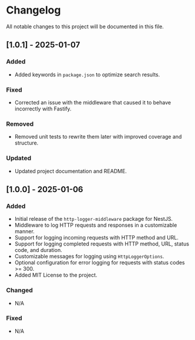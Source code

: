 # Changelog

All notable changes to this project will be documented in this file.

## [1.0.1] - 2025-01-07
### Added
- Added keywords in `package.json` to optimize search results.

### Fixed
- Corrected an issue with the middleware that caused it to behave incorrectly with Fastify.

### Removed
- Removed unit tests to rewrite them later with improved coverage and structure.

### Updated
- Updated project documentation and README.

## [1.0.0] - 2025-01-06
### Added
- Initial release of the `http-logger-middleware` package for NestJS.
- Middleware to log HTTP requests and responses in a customizable manner.
- Support for logging incoming requests with HTTP method and URL.
- Support for logging completed requests with HTTP method, URL, status code, and duration.
- Customizable messages for logging using `HttpLoggerOptions`.
- Optional configuration for error logging for requests with status codes >= 300.
- Added MIT License to the project.

### Changed
- N/A

### Fixed
- N/A
